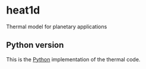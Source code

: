 # heat1d
Thermal model for planetary applications

## Python version
This is the [Python](https://www.python.org/) implementation of the thermal code.
